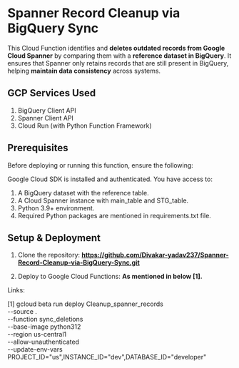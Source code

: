 
# Spanner Record Cleanup via BigQuery Sync

This Cloud Function identifies and **deletes outdated records from Google Cloud Spanner** by comparing them with a **reference dataset in BigQuery**. 
It ensures that Spanner only retains records that are still present in BigQuery, helping **maintain data consistency** across systems.

## GCP Services Used

1. BigQuery Client API  
2. Spanner Client API  
3. Cloud Run (with Python Function Framework)

## Prerequisites

Before deploying or running this function, ensure the following:

Google Cloud SDK is installed and authenticated.
You have access to:
1. A BigQuery dataset with the reference table.
2. A Cloud Spanner instance with main_table and STG_table.
3. Python 3.9+ environment.
4. Required Python packages are mentioned in requirements.txt file.


## Setup & Deployment
1. Clone the repository: **https://github.com/Divakar-yadav237/Spanner-Record-Cleanup-via-BigQuery-Sync.git**

2. Deploy to Google Cloud Functions: **As mentioned in below [1].**


Links:

[1] gcloud beta run deploy Cleanup_spanner_records \
      --source . \
      --function sync_deletions \
      --base-image python312 \
      --region us-central1 \
      --allow-unauthenticated \
      --update-env-vars PROJECT_ID="us",INSTANCE_ID="dev",DATABASE_ID="developer"
